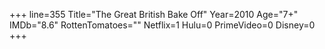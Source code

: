 +++
line=355
Title="The Great British Bake Off"
Year=2010
Age="7+"
IMDb="8.6"
RottenTomatoes=""
Netflix=1
Hulu=0
PrimeVideo=0
Disney=0
+++


